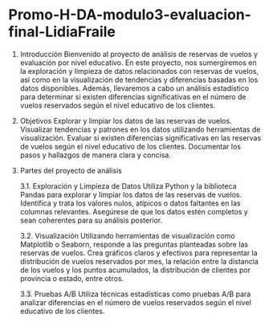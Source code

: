# Promo-H-DA-modulo3-evaluacion-final-LidiaFraile

1. Introducción
Bienvenido al proyecto de análisis de reservas de vuelos y evaluación por nivel educativo. En este proyecto, nos sumergiremos en la exploración y limpieza de datos relacionados con reservas de vuelos, así como en la visualización de tendencias y diferencias basadas en los datos disponibles. Además, llevaremos a cabo un análisis estadístico para determinar si existen diferencias significativas en el número de vuelos reservados según el nivel educativo de los clientes.

2. Objetivos
Explorar y limpiar los datos de las reservas de vuelos.
Visualizar tendencias y patrones en los datos utilizando herramientas de visualización.
Evaluar si existen diferencias significativas en las reservas de vuelos según el nivel educativo de los clientes.
Documentar los pasos y hallazgos de manera clara y concisa.
3. Partes del proyecto de análisis
   
     3.1. Exploración y Limpieza de Datos
Utiliza Python y la biblioteca Pandas para explorar y limpiar los datos de las reservas de vuelos.
Identifica y trata los valores nulos, atípicos o datos faltantes en las columnas relevantes.
Asegúrese de que los datos estén completos y sean coherentes para su análisis posterior.

     3.2. Visualización
Utilizando herramientas de visualización como Matplotlib o Seaborn, responde a las preguntas planteadas sobre las reservas de vuelos.
Crea gráficos claros y efectivos para representar la distribución de vuelos reservados por mes, la relación entre la distancia de los vuelos y los puntos acumulados, la distribución de clientes por provincia o estado, entre otros.

     3.3. Pruebas A/B
Utiliza técnicas estadísticas como pruebas A/B para analizar diferencias en el número de vuelos reservados según el nivel educativo de los clientes.
